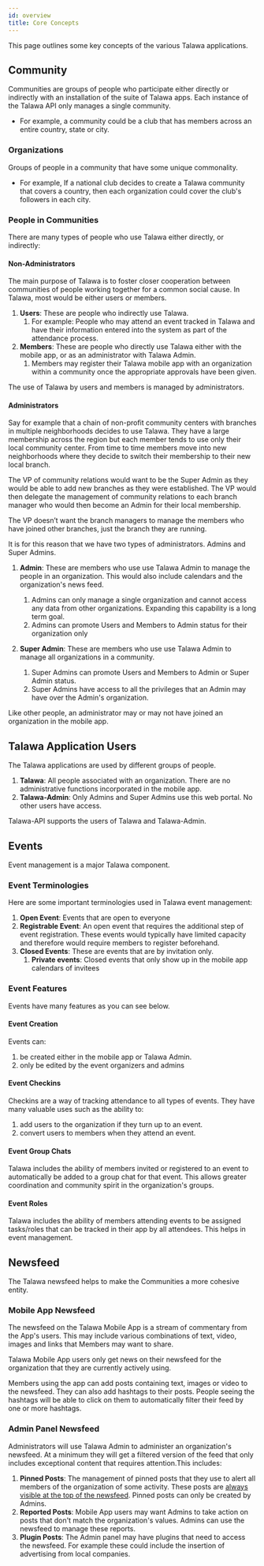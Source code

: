 ```yaml
---
id: overview
title: Core Concepts
---
```


This page outlines some key concepts of the various Talawa applications.

## Community​

Communities are groups of people who participate either directly or indirectly with an installation of the suite of Talawa apps. Each instance of the Talawa API only manages a single community.

- For example, a community could be a club that has members across an entire country, state or city.

### Organizations

Groups of people in a community that have some unique commonality.

- For example, If a national club decides to create a Talawa community that covers a country, then each organization could cover the club's followers in each city.

### People in Communities

There are many types of people who use Talawa either directly, or indirectly:

#### Non-Administrators

The main purpose of Talawa is to foster closer cooperation between communities of people working together for a common social cause. In Talawa, most would be either users or members.

1. **Users**: These are people who indirectly use Talawa.
   1. For example: People who may attend an event tracked in Talawa and have their information entered into the system as part of the attendance process.
1. **Members**: These are people who directly use Talawa either with the mobile app, or as an administrator with Talawa Admin.
   1. Members may register their Talawa mobile app with an organization within a community once the appropriate approvals have been given.

The use of Talawa by users and members is managed by administrators.

#### Administrators

Say for example that a chain of non-profit community centers with branches in multiple neighborhoods decides to use Talawa. They have a large membership across the region but each member tends to use only their local community center. From time to time members move into new neighborhoods where they decide to switch their membership to their new local branch.

The VP of community relations would want to be the Super Admin as they would be able to add new branches as they were established. The VP would then delegate the management of community relations to each branch manager who would then become an Admin for their local membership.

The VP doesn’t want the branch managers to manage the members who have joined other branches, just the branch they are running.

It is for this reason that we have two types of administrators. Admins and Super Admins.

1. **Admin**: These are members who use use Talawa Admin to manage the people in an organization. This would also include calendars and the organization's news feed. 

   1. Admins can only manage a single organization and cannot access any data from other organizations. Expanding this capability is a long term goal.
   1. Admins can promote Users and Members to Admin status for their organization only

1. **Super Admin**: These are members who use use Talawa Admin to manage all organizations in a community.
   1. Super Admins can promote Users and Members to Admin or Super Admin status.
   1. Super Admins have access to all the privileges that an Admin may have over the Admin's organization.

Like other people, an administrator may or may not have joined an organization in the mobile app.

## Talawa Application Users

The Talawa applications are used by different groups of people.

1. **Talawa**: All people associated with an organization. There are no administrative functions incorporated in the mobile app.
2. **Talawa-Admin**: Only Admins and Super Admins use this web portal. No other users have access.

Talawa-API supports the users of Talawa and Talawa-Admin.

## Events

Event management is a major Talawa component.

### Event Terminologies

Here are some important terminologies used in Talawa event management:

1. **Open Event**: Events that are open to everyone
1. **Registrable Event**: An open event that requires the additional step of event registration. These events would typically have limited capacity and therefore would require members to register beforehand.
1. **Closed Events**: These are events that are by invitation only.
   1. **Private events**: Closed events that only show up in the mobile app calendars of invitees

### Event Features

Events have many features as you can see below.

#### Event Creation

Events can:

1. be created either in the mobile app or Talawa Admin.
1. only be edited by the event organizers and admins

#### Event Checkins

Checkins are a way of tracking attendance to all types of events. They have many valuable uses such as the ability to:

1. add users to the organization if they turn up to an event.
1. convert users to members when they attend an event.

#### Event Group Chats

Talawa includes the ability of members invited or registered to an event to automatically be added to a group chat for that event. This allows greater coordination and community spirit in the organization's groups.

#### Event Roles

Talawa includes the ability of members attending events to be assigned tasks/roles that can be tracked in their app by all attendees. This helps in event management.

## Newsfeed

The Talawa newsfeed helps to make the Communities a more cohesive entity. 

### Mobile App Newsfeed

The newsfeed on the Talawa Mobile App is a stream of commentary from the App's users. This may include various combinations of text, video, images and links that Members may want to share.

Talawa Mobile App users only get news on their newsfeed for the organization that they are currently actively using.  

Members using the app can add posts containing text, images or video to the newsfeed. They can also add hashtags to their posts. People seeing the hashtags will be able to click on them to automatically filter their feed by one or more hashtags.

### Admin Panel Newsfeed

Administrators will use Talawa Admin to administer an organization's newsfeed. At a minimum they will get a filtered version of the feed that only includes exceptional content that requires attention.This includes:

1. **Pinned Posts**: The management of pinned posts that they use to alert all members of the organization of some activity. These posts are [always visible at the top of the newsfeed](https://github.com/PalisadoesFoundation/talawa-api/issues/1096). Pinned posts can only be created by Admins.
2. **Reported Posts**: Mobile App users may want Admins to take action on posts that don't match the organization's values. Admins can use the newsfeed to manage these reports.
3. **Plugin Posts**: The Admin panel may have plugins that need to access the newsfeed. For example these could include the insertion of advertising from local companies.
